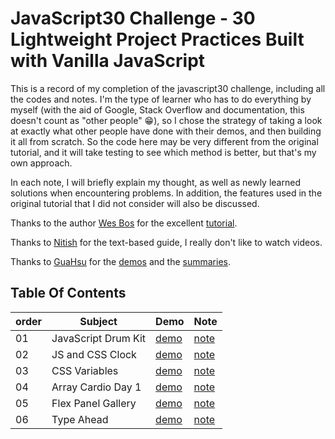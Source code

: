 # JavaScript30 Challenge - 30 Lightweight Project Practices Built with Vanilla JavaScript

This is a record of my completion of the javascript30 challenge, including all the codes and notes. I'm the type of learner who has to do everything by myself (with the aid of Google, Stack Overflow and documentation, this doesn't count as "other people" 😁), so I chose the strategy of taking a look at exactly what other people have done with their demos, and then building it all from scratch. So the code here may be very different from the original tutorial, and it will take testing to see which method is better, but that's my own approach.

In each note, I will briefly explain my thought, as well as newly learned solutions when encountering problems. In addition, the features used in the original tutorial that I did not consider will also be discussed.

Thanks to the author [Wes Bos](https://github.com/wesbos) for the excellent [tutorial](https://github.com/wesbos/JavaScript30).

Thanks to [Nitish](https://github.com/nitishdayal/JavaScript30) for the text-based guide, I really don't like to watch videos.

Thanks to [GuaHsu](https://github.com/guahsu) for the [demos](http://guahsu.io/JavaScript30/) and the [summaries](https://guahsu.io/categories/JavaScript30/).

## Table Of Contents

| order | Subject | Demo | Note |
|-------|---------|------|------|
| 01    | JavaScript Drum Kit | [demo](https://seplian.github.io/javascript30-practises/01%20JavaScript%20Drum%20Kit/index.html) | [note](https://github.com/Seplian/javascript30-practises/tree/main/01%20JavaScript%20Drum%20Kit) |
| 02    | JS and CSS Clock | [demo](https://seplian.github.io/javascript30-practises/02%20JS%20and%20CSS%20Clock/index.html) | [note](https://github.com/Seplian/javascript30-practises/tree/main/02%20JS%20and%20CSS%20Clock) |
| 03    | CSS Variables | [demo](https://seplian.github.io/javascript30-practises/03%20CSS%20Variables/index.html) | [note](https://github.com/Seplian/javascript30-practises/tree/main/03%20CSS%20Variables) |
| 04    | Array Cardio Day 1 | [demo](https://seplian.github.io/javascript30-practises/04%20Array%20Cardio%20Day%201/index.html) | [note](https://github.com/Seplian/javascript30-practises/tree/main/04%20Array%20Cardio%20Day%201) |
| 05    | Flex Panel Gallery | [demo](https://seplian.github.io/javascript30-practises/05%20Flex%20Panel%20Gallery/index.html) | [note](https://github.com/Seplian/javascript30-practises/tree/main/05%20Flex%20Panel%20Gallery) |
| 06    | Type Ahead | [demo](https://seplian.github.io/javascript30-practises/06%20Type%20Ahead/index.html) | [note](https://github.com/Seplian/javascript30-practises/tree/main/06%20Type%20Ahead) |





